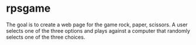 # rpsgame
The goal is to create a web page for the game rock, paper, scissors. A user selects one of the three options and plays against a computer that randomly selects one of the three choices.
